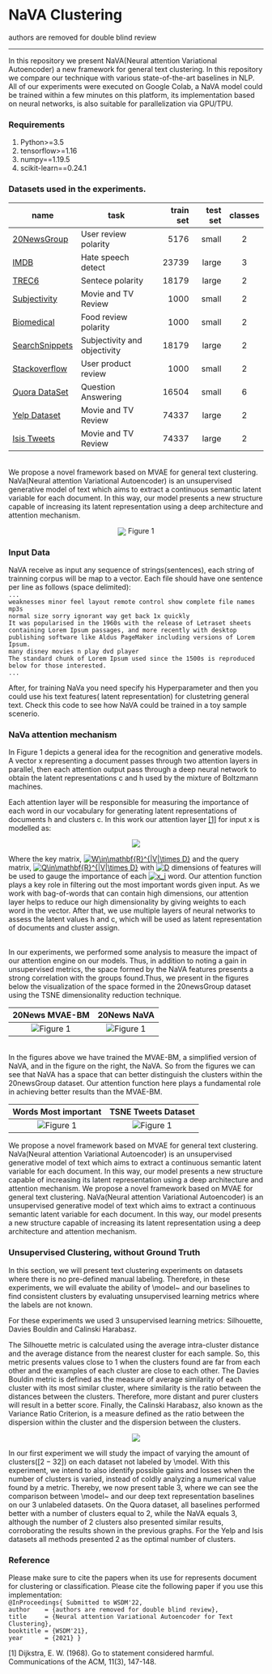 #                          NaVA Clustering
authors are removed for double blind review 
***

In this repository we present NaVA(Neural attention Variational Autoencoder) a new framework for general text clustering. In this repository we compare our technique with various state-of-the-art baselines in NLP. All of our experiments were executed on Google Colab, a NaVA model could be trained within a few minutes on this platform, its implementation based on neural networks, is also suitable for parallelization via GPU/TPU.

### Requirements
1. Python>=3.5
2. tensorflow>=1.16
3. numpy==1.19.5
4. scikit-learn==0.24.1


###  Datasets used in the experiments. 

|name | task | train set | test set | classes  |
|----------	|------------------------------	|-----------:|----------:|:-----------:|
|[20NewsGroup](https://github.com/davidsbatista/Aspect-Based-Sentiment-Analysis/tree/master/datasets/CR)  | User review polarity | 5176 | small | 2 |
|[IMDB](https://github.com/zeerakw/hatespeech)  | Hate speech detect| 23739 | large |3  |
|[TREC6](https://www.cs.cornell.edu/people/pabo/movie-review-data/rt-polaritydata.tar.gz)| Sentece polarity | 18179| large |  2 |
|[Subjectivity](https://github.com/hallr/DAT_SF_19/blob/master/data/yelp_labelled.txt)  | Movie and TV Review | 1000 | small|  2|
|[Biomedical](https://github.com/hallr/DAT_SF_19/blob/master/data/yelp_labelled.txt)  | Food review polarity | 1000| small| 2|
|[SearchSnippets](http://www.cs.cornell.edu/people/pabo/movie-review-data/rotten_imdb.tar.gz) | Subjectivity and objectivity | 18179 | large | 2 |
|[Stackoverflow](https://github.com/hallr/DAT_SF_19/blob/master/data/yelp_labelled.txt)  | User product review  | 1000| small | 2  |
|[Quora DataSet](http://cogcomp.org/Data/QA/QC/)  | Question Answering  | 16504 | small | 6  |
|[Yelp Dataset](https://drive.google.com/file/d/0B8yp1gOBCztyN0JaMDVoeXhHWm8/)  | Movie and TV Review | 74337| large| 2 | 
|[Isis Tweets](https://drive.google.com/file/d/0B8yp1gOBCztyN0JaMDVoeXhHWm8/)  | Movie and TV Review | 74337| large| 2 | 

\
We propose a novel framework based on MVAE for general text clustering. NaVa(Neural attention Variational Autoencoder) is an unsupervised generative model of text which aims to extract a continuous semantic latent variable for each document. In this way, our model presents a new structure capable of increasing its latent representation using a deep architecture and attention mechanism.

<p align="center">
<img align="center" src="https://github.com/NaVaClustering/Experiments/blob/main/figs/a.png">
  Figure 1
</p>

### Input Data
NaVA receive as input any sequence of strings(sentences), each string of trainning corpus will be map to a vector.
Each file should have one sentence per line as follows (space delimited): \
`...`\
`weaknesses minor feel layout remote control show complete file names mp3s`\
`normal size sorry ignorant way get back 1x quickly` \
`It was popularised in the 1960s with the release of Letraset sheets containing Lorem Ipsum passages, and more recently with desktop publishing software like Aldus PageMaker including versions of Lorem Ipsum.`\
`many disney movies n play dvd player` \
`The standard chunk of Lorem Ipsum used since the 1500s is reproduced below for those interested.`\
`...`


After, for training NaVa you need specify his Hyperparameter and then you could use his text features( latent representation) for clustetring general text. Check this code to see how NaVA could be trained in a toy sample scenerio.


###  NaVa attention mechanism


In Figure 1  depicts a general idea for the recognition and generative models. A vector x representing a document passes through two attention layers in parallel, then each attention output pass through a deep neural network to obtain the latent representations c and h used by the mixture of Boltzmann machines.

Each attention layer will be responsible for measuring the importance of each word in our vocabulary for generating latent representations of documents h and clusters c. In this work our attention layer [[1]](#1) for input x is modelled as:

<p align="center">
<img class="center" src="https://github.com/NaVaClustering/Experiments/blob/main/figs/Screenshot%20from%202021-08-20%2013-50-59.png">
</p>

Where the key matrix, <a href="https://www.codecogs.com/eqnedit.php?latex=W\in\mathbf{R}^{|V|\times&space;D}" target="_blank"><img src="https://latex.codecogs.com/gif.latex?W\in\mathbf{R}^{|V|\times&space;D}" title="W\in\mathbf{R}^{|V|\times D}" /></a> and the query matrix, <a href="https://www.codecogs.com/eqnedit.php?latex=Q\in\mathbf{R}^{|V|\times&space;D}" target="_blank"><img src="https://latex.codecogs.com/gif.latex?Q\in\mathbf{R}^{|V|\times&space;D}" title="Q\in\mathbf{R}^{|V|\times D}" /></a> with <a href="https://www.codecogs.com/eqnedit.php?latex=D" target="_blank"><img src="https://latex.codecogs.com/gif.latex?D" title="D" /></a> dimensions of features will be used to gauge the importance of each <a href="https://www.codecogs.com/eqnedit.php?latex=x_i" target="_blank"><img src="https://latex.codecogs.com/gif.latex?x_i" title="x_i" /></a> word. Our attention function plays a key role in filtering out the most important words given input. As we work with bag-of-words that can contain high dimensions, our attention layer helps to reduce our high dimensionality by giving weights to each word in the vector. After that, we use multiple layers of neural networks to assess the latent values h and c, which will be used as latent representation of documents and cluster assign.

\
In our experiments, we performed some analysis to measure the impact of our attention engine on our models. Thus, in addition to noting a gain in unsupervised metrics, the space formed by the NaVA features presents a strong correlation with the groups found.Thus, we present in the figures below the visualization of the space formed in the 20newsGroup dataset using the TSNE dimensionality reduction technique. 

20News MVAE-BM| 20News NaVA|
:-------------------------:|:-------------------------:|
![Figure 1 ](https://github.com/NaVaClustering/Experiments/blob/main/figs/newplot(4).png  "Title") |  ![Figure 1 ](https://github.com/NaVaClustering/Experiments/blob/main/figs/newplot(3).png  "Title")


\
In the figures above we have trained the MVAE-BM, a simplified version of NaVA, and in the figure on the right, the NaVA. So from the figures we can see that NaVA has a space that can better distinguish the clusters within the 20newsGroup dataset. Our attention function here plays a fundamental role in achieving better results than the MVAE-BM. 

Words Most important | TSNE Tweets Dataset|
:-------------------------:|:-------------------------:|
![Figure 1 ](https://github.com/NaVaClustering/Experiments/blob/main/figs/go2.png  "Title") |  ![Figure 1 ](https://github.com/NaVaClustering/Experiments/blob/main/figs/cluster_tw.png  "Title")


We propose a novel framework based on MVAE for general text clustering. NaVa(Neural attention Variational Autoencoder) is an unsupervised generative model of text which aims to extract a continuous semantic latent variable for each document. In this way, our model presents a new structure capable of increasing its latent representation using a deep architecture and attention mechanism. We propose a novel framework based on MVAE for general text clustering. NaVa(Neural attention Variational Autoencoder) is an unsupervised generative model of text which aims to extract a continuous semantic latent variable for each document. In this way, our model presents a new structure capable of increasing its latent representation using a deep architecture and attention mechanism.


###  Unsupervised Clustering, without Ground Truth

In this section, we will present text clustering experiments on datasets where there is no pre-defined manual labeling. Therefore, in these experiments, we will evaluate the ability of \model~ and our baselines to find consistent clusters by evaluating unsupervised learning metrics where the labels are not known.

For these experiments we used 3 unsupervised learning metrics: Silhouette, Davies Bouldin and Calinski Harabasz.

The Silhouette metric is calculated using the average intra-cluster distance and the average distance from the nearest cluster for each sample. So, this metric presents values close to 1 when the clusters found are far from each other and the examples of each cluster are close to each other. The Davies Bouldin metric is defined as the measure of average similarity of each cluster with its most similar cluster, where similarity is the ratio between the distances between the clusters. Therefore, more distant and purer clusters will result in a better score. Finally, the Calinski Harabasz, also known as the Variance Ratio Criterion, is a measure defined as the ratio between the dispersion within the cluster and the dispersion between the clusters. 

<p align="center">
<img align="center" src="https://github.com/NaVaClustering/Experiments/blob/main/figs/Untitled%20presentation(4).jpg">
</p>

In our first experiment we will study the impact of varying the amount of clusters([$2-32$]) on each dataset not labeled by \model. With this experiment, we intend to also identify possible gains and losses when the number of clusters is varied, instead of coldly analyzing a numerical value found by a metric. Thereby, we now present table 3, where we can see the comparison between \model~ and our deep text representation baselines on our 3 unlabeled datasets. On the Quora dataset, all baselines performed better with a number of clusters equal to 2, while the NaVA equals 3, although the number of 2 clusters also presented similar results, corroborating the results shown in the previous graphs. For the Yelp and Isis datasets all methods presented 2 as the optimal number of clusters.



### Reference

Please make sure to cite the papers when its use for represents document for clustering or classification.
Please cite the following paper if you use this implementation:\
`@InProceedings{ Submitted to WSDM'22,`\
  `author    = {authors are removed for double blind review},`\
  `title     = {Neural attention Variational Autoencoder for Text Clustering},`\
  `booktitle = {WSDM'21},`\
  `year      = {2021} }`


<a id="1">[1]</a> 
Dijkstra, E. W. (1968). 
Go to statement considered harmful. 
Communications of the ACM, 11(3), 147-148.



